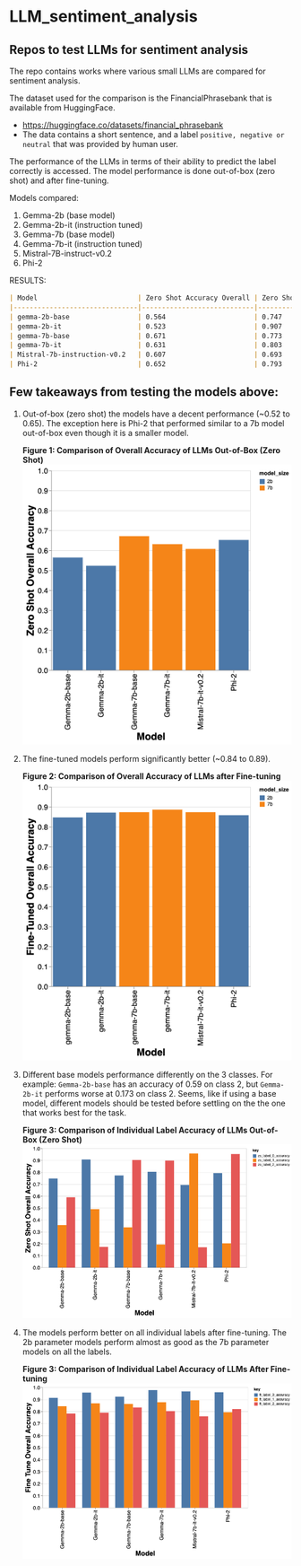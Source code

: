# LLM_sentiment_analysis
## Repos to test LLMs for sentiment analysis
The repo contains works where various small LLMs are compared for sentiment analysis.

The dataset used for the comparison is the FinancialPhrasebank that is available from HuggingFace.

 - https://huggingface.co/datasets/financial_phrasebank
 - The data contains a short sentence, and a label `positive, negative or neutral` that was provided by human user.

The performance of the LLMs in terms of their ability to predict the label correctly is accessed. The model performance is done out-of-box (zero shot) and after fine-tuning.

Models compared:

1. Gemma-2b (base model)
2. Gemma-2b-it (instruction tuned)
3. Gemma-7b (base model)
4. Gemma-7b-it (instruction tuned)
5. Mistral-7B-instruct-v0.2
6. Phi-2


RESULTS:
```markdown
| Model                         | Zero Shot Accuracy Overall | Zero Shot Accuracy 0 | Zero Shot Accuracy 1 | Zero Shot Accuracy 2 | Fine-Tuned Accuracy Overall | Fine-Tuned Accuracy 0 | Fine-Tuned Accuracy 1 | Fine-Tuned Accuracy 2 |
|-------------------------------|----------------------------|----------------------|----------------------|----------------------|----------------------------|-----------------------|-----------------------|-----------------------|
| gemma-2b-base                 | 0.564                      | 0.747                | 0.357                | 0.590                | 0.847                      | 0.913                 | 0.843                 | 0.783                 |
| gemma-2b-it                   | 0.523                      | 0.907                | 0.490                | 0.173                | 0.871                      | 0.957                 | 0.867                 | 0.790                 |
| gemma-7b-base                 | 0.671                      | 0.773                | 0.337                | 0.903                | 0.873                      | 0.923                 | 0.863                 | 0.833                 |
| gemma-7b-it                   | 0.631                      | 0.803                | 0.193                | 0.897                | 0.886                      | 0.977                 | 0.877                 | 0.803                 |
| Mistral-7b-instruction-v0.2   | 0.607                      | 0.693                | 0.957                | 0.170                | 0.873                      | 0.967                 | 0.893                 | 0.760                 |
| Phi-2                         | 0.652                      | 0.793                | 0.203                | 0.953                | 0.858                      | 0.960                 | 0.793                 | 0.820                 |
```


## Few takeaways from testing the models above:

1. Out-of-box (zero shot) the models have a decent performance (~0.52 to 0.65). The exception here is Phi-2 that performed similar to a 7b model out-of-box even though it is a smaller model.

    **Figure 1: Comparison of Overall Accuracy of LLMs Out-of-Box (Zero Shot)**
    ![alt text](https://github.com/toofanix/LLM_sentiment_analysis/blob/main/images/zs_overall.png?raw=true)

2. The fine-tuned models perform significantly better (~0.84 to 0.89).

    **Figure 2: Comparison of Overall Accuracy of LLMs
    after Fine-tuning**
    ![alt text](https://github.com/toofanix/LLM_sentiment_analysis/blob/main/images/ft_overall.png?raw=true)

3. Different base models performance differently on the 3 classes. For example: `Gemma-2b-base` has an accuracy of 0.59 on class 2, but `Gemma-2b-it` performs worse at 0.173 on class 2. Seems, like if using a base model, different models should be tested before settling on the the one that works best for the task.

    **Figure 3: Comparison of Individual Label Accuracy  of LLMs Out-of-Box (Zero Shot)**
    ![alt text](https://github.com/toofanix/LLM_sentiment_analysis/blob/main/images/zs_label.png?raw=true)

4. The models perform better on all individual labels after fine-tuning. The 2b parameter models perform almost as good as the 7b parameter models on all the labels.

    **Figure 3: Comparison of Individual Label Accuracy  of LLMs After Fine-tuning**
    ![alt text](https://github.com/toofanix/LLM_sentiment_analysis/blob/main/images/ft_label.png?raw=true)